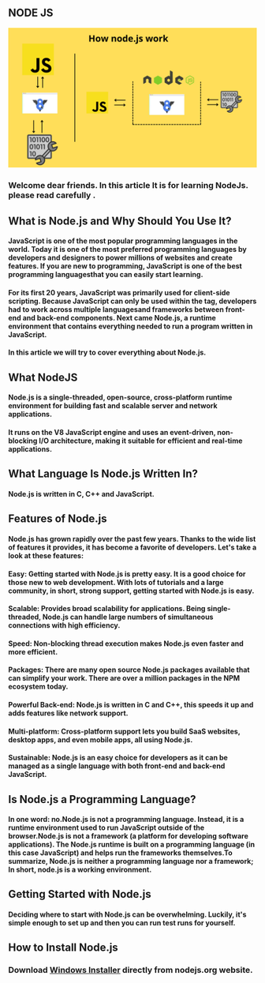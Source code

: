## NODE JS

![img](/img/js.png)

### Welcome dear friends. In this article It is for learning NodeJs. please read carefully .

## What is Node.js and Why Should You Use It?

#### JavaScript is one of the most popular programming languages ​​in the world. Today it is one of the most preferred programming languages ​​by developers and designers to power millions of websites and create features. If you are new to programming, JavaScript is one of the best programming languages ​​that you can easily start learning.

#### For its first 20 years, JavaScript was primarily used for client-side scripting. Because JavaScript can only be used within the <script></script> tag, developers had to work across multiple languages ​​and frameworks between front-end and back-end components. Next came Node.js, a runtime environment that contains everything needed to run a program written in JavaScript.

#### In this article we will try to cover everything about Node.js.

## What NodeJS

#### Node.js is a single-threaded, open-source, cross-platform runtime environment for building fast and scalable server and network applications.
 
#### It runs on the V8 JavaScript engine and uses an event-driven, non-blocking I/O architecture, making it suitable for efficient and real-time applications.

## What Language Is Node.js Written In?

#### Node.js is written in C, C++ and JavaScript.

## Features  of Node.js

#### Node.js has grown rapidly over the past few years. Thanks to the wide list of features it provides, it has become a favorite of developers. Let's take a look at these features:

#### Easy: Getting started with Node.js is pretty easy. It is a good choice for those new to web development. With lots of tutorials and a large community, in short, strong support, getting started with Node.js is easy.
#### Scalable: Provides broad scalability for applications. Being single-threaded, Node.js can handle large numbers of simultaneous connections with high efficiency.
#### Speed: Non-blocking thread execution makes Node.js even faster and more efficient.
#### Packages: There are many open source Node.js packages available that can simplify your work. There are over a million packages in the NPM ecosystem today.
#### Powerful Back-end: Node.js is written in C and C++, this speeds it up and adds features like network support.
#### Multi-platform: Cross-platform support lets you build SaaS websites, desktop apps, and even mobile apps, all using Node.js.
#### Sustainable: Node.js is an easy choice for developers as it can be managed as a single language with both front-end and back-end JavaScript.

## Is Node.js a Programming Language?

#### In one word: no.Node.js is not a programming language. Instead, it is a runtime environment used to run JavaScript outside of the browser.Node.js is not a framework (a platform for developing software applications). The Node.js runtime is built on a programming language (in this case JavaScript) and helps run the frameworks themselves.To summarize, Node.js is neither a programming language nor a framework; In short, node.js is a working environment.

## Getting Started with Node.js
#### Deciding where to start with Node.js can be overwhelming. Luckily, it's simple enough to set up and then you can run test runs for yourself.

## How to Install Node.js

### Download [Windows Installer](https://nodejs.org/en/#home-downloadhead) directly from nodejs.org website.


